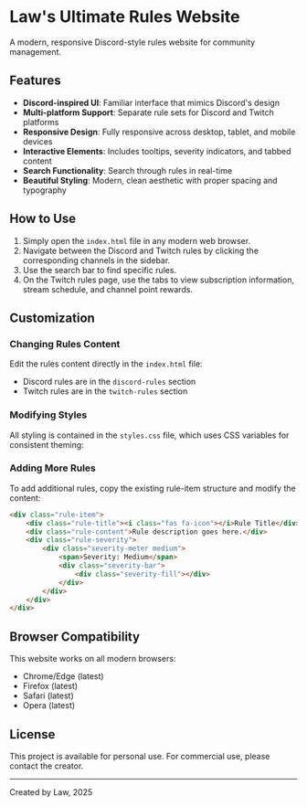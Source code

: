 # Law's Ultimate Rules Website

A modern, responsive Discord-style rules website for community management.

## Features

- **Discord-inspired UI**: Familiar interface that mimics Discord's design
- **Multi-platform Support**: Separate rule sets for Discord and Twitch platforms
- **Responsive Design**: Fully responsive across desktop, tablet, and mobile devices
- **Interactive Elements**: Includes tooltips, severity indicators, and tabbed content
- **Search Functionality**: Search through rules in real-time
- **Beautiful Styling**: Modern, clean aesthetic with proper spacing and typography

## How to Use

1. Simply open the `index.html` file in any modern web browser.
2. Navigate between the Discord and Twitch rules by clicking the corresponding channels in the sidebar.
3. Use the search bar to find specific rules.
4. On the Twitch rules page, use the tabs to view subscription information, stream schedule, and channel point rewards.

## Customization

### Changing Rules Content

Edit the rules content directly in the `index.html` file:

- Discord rules are in the `discord-rules` section
- Twitch rules are in the `twitch-rules` section

### Modifying Styles

All styling is contained in the `styles.css` file, which uses CSS variables for consistent theming:

### Adding More Rules

To add additional rules, copy the existing rule-item structure and modify the content:

```html
<div class="rule-item">
    <div class="rule-title"><i class="fas fa-icon"></i>Rule Title</div>
    <div class="rule-content">Rule description goes here.</div>
    <div class="rule-severity">
        <div class="severity-meter medium">
            <span>Severity: Medium</span>
            <div class="severity-bar">
                <div class="severity-fill"></div>
            </div>
        </div>
    </div>
</div>
```

## Browser Compatibility

This website works on all modern browsers:
- Chrome/Edge (latest)
- Firefox (latest)
- Safari (latest)
- Opera (latest)

## License

This project is available for personal use. For commercial use, please contact the creator.

---

Created by Law, 2025
